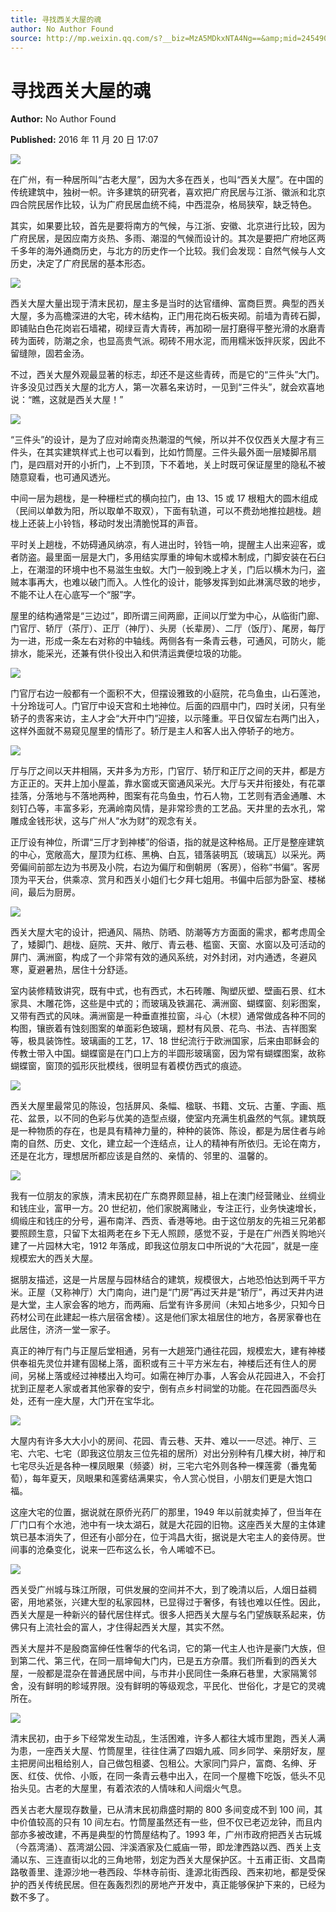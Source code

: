 ```yaml
---
title: 寻找西关大屋的魂
author: No Author Found
source: http://mp.weixin.qq.com/s?__biz=MzA5MDkxNTA4Ng==&amp;mid=2454904687&amp;idx=1&amp;sn=3be5ed2f17ca34b67eb84abf2d15450b&amp;chksm=87a2170eb0d59e187bc55bb1ee4bdc157e33bdefc126f0b6483f659ac3bcd1336eb7e885a2cd#rd
---
```


# 寻找西关大屋的魂

**Author:** No Author Found

**Published:** 2016 年 11 月 20 日 17:07

![](http://mmbiz.qpic.cn/mmbiz_jpg/PJWG74pLsMY6VjSs8icl92DouG8adAGS0ibIkmicA6dYrXchQel1ic3LTtD572I9r9sbW2tOnBvpibgicAXRcdc4p5aA/0?wx_fmt=jpeg)

在广州，有一种居所叫“古老大屋”，因为大多在西关，也叫“西关大屋”。在中国的传统建筑中，独树一帜。许多建筑的研究者，喜欢把广府民居与江浙、徽派和北京四合院民居作比较，认为广府民居血统不纯，中西混杂，格局狭窄，缺乏特色。

其实，如果要比较，首先是要将南方的气候，与江浙、安徽、北京进行比较，因为广府民居，是因应南方炎热、多雨、潮湿的气候而设计的。其次是要把广府地区两千多年的海外通商历史，与北方的历史作一个比较。我们会发现：自然气候与人文历史，决定了广府民居的基本形态。

![](http://mmbiz.qpic.cn/mmbiz_jpg/PJWG74pLsMb0aZYu7w0upKt8oFwANKF1q6cZn5DE4K4X8yECy3Vp1EfCgM9hx6A6EyqtrPgsv61HNLc6f2xdwQ/0?wx_fmt=jpeg)

西关大屋大量出现于清末民初，屋主多是当时的达官缙绅、富商巨贾。典型的西关大屋，多为高檐深进的大宅，砖木结构，正门用花岗石板夹砌。前墙为青砖石脚，即铺贴白色花岗岩石墙裙，砌绿豆青大青砖，再加砌一层打磨得平整光滑的水磨青砖为面砖，防潮之余，也显高贵气派。砌砖不用水泥，而用糯米饭拌灰浆，因此不留缝隙，固若金汤。

不过，西关大屋外观最显著的标志，却还不是这些青砖，而是它的“三件头”大门。许多没见过西关大屋的北方人，第一次慕名来访时，一见到“三件头”，就会欢喜地说：“瞧，这就是西关大屋！”

![](http://mmbiz.qpic.cn/mmbiz_jpg/PJWG74pLsMb0aZYu7w0upKt8oFwANKF1Ceafg1uhsezZ8iaOic59IU2bNLUiaA9iaxAKq1IhKicaDyU4mr2lcpV9H8g/0?wx_fmt=jpeg)

“三件头”的设计，是为了应对岭南炎热潮湿的气候，所以并不仅仅西关大屋才有三件头，在其实建筑样式上也可以看到，比如竹筒屋。三件头最外面一层矮脚吊扇门，是四扇对开的小折门，上不到顶，下不着地，关上时既可保证屋里的隐私不被随意窥看，也可通风透光。

中间一层为趟栊，是一种栅栏式的横向拉门，由 13、15 或 17 根粗大的圆木组成（民间以单数为阳，所以取单不取双），下面有轨道，可以不费劲地推拉趟栊。趟栊上还装上小铃铛，移动时发出清脆悦耳的声音。

平时关上趟栊，不妨碍通风纳凉，有人进出时，铃铛一响，提醒主人出来迎客，或者防盗。最里面一层是大门，多用结实厚重的坤甸木或樟木制成，门脚安装在石臼上，在潮湿的环境中也不易滋生虫蚁。大门一般到晚上才关，门后以横木为闩，盗贼本事再大，也难以破门而入。人性化的设计，能够发挥到如此淋漓尽致的地步，不能不让人在心底写一个“服”字。

屋里的结构通常是“三边过”，即所谓三间两廊，正间以厅堂为中心，从临街门廊、门官厅、轿厅（茶厅）、正厅（神厅）、头房（长辈房）、二厅（饭厅）、尾房，每厅为一进，形成一条左右对称的中轴线。两侧各有一条青云巷，可通风，可防火，能排水，能采光，还兼有供仆役出入和供清运粪便垃圾的功能。

![](http://mmbiz.qpic.cn/mmbiz_jpg/PJWG74pLsMb0aZYu7w0upKt8oFwANKF1zPnEOc7KaukJEEdyRbbRo2Yiay6d7kXqo8YUPZia7cHnBD6vib5zV1Ucg/0?wx_fmt=jpeg)

门官厅右边一般都有一个面积不大，但摆设雅致的小庭院，花鸟鱼虫，山石莲池，十分玲珑可人。门官厅中设天宫和土地神位。后面的四扇中门，四时关闭，只有坐轿子的贵客来访，主人才会“大开中门”迎接，以示隆重。平日仅留左右两门出入，这样外面就不易窥见屋里的情形了。轿厅是主人和客人出入停轿子的地方。

![](http://mmbiz.qpic.cn/mmbiz_jpg/PJWG74pLsMb0aZYu7w0upKt8oFwANKF1W8JtvgTMnDicA0w1UoLXoYViatcW8NwWz2roUSuzNZ8o2UJAU9pFpfYg/0?wx_fmt=jpeg)

厅与厅之间以天井相隔，天井多为方形，门官厅、轿厅和正厅之间的天井，都是方方正正的。天井上加小屋盖，靠水窗或天窗通风采光。大厅与天井衔接处，有花罩挂落，分落地与不落地两种，图案有花鸟鱼虫，竹石人物，工艺则有洒金通雕、木刻钉凸等，丰富多彩，充满岭南风情，是非常珍贵的工艺品。天井里的去水孔，常雕成金钱形状，这与广州人“水为财”的观念有关。

正厅设有神位，所谓“三厅才到神楼”的俗语，指的就是这种格局。正厅是整座建筑的中心，宽敞高大，屋顶为红栋、黑桷、白瓦，错落装明瓦（玻璃瓦）以采光。两旁偏间前部左边为书房及小院，右边为偏厅和倒朝房（客房），俗称“书偏”。客房顶为平天台，供乘凉、赏月和西关小姐们七夕拜七姐用。书偏中后部为卧室、楼梯间，最后为厨房。

![](http://mmbiz.qpic.cn/mmbiz_jpg/PJWG74pLsMb0aZYu7w0upKt8oFwANKF1yUIwnmY0rDia5ckyGBUVZAkZAOgvEAURSJS40VK6y34pNQEQfnXw8Pg/0?wx_fmt=jpeg)

西关大屋大宅的设计，把通风、隔热、防晒、防潮等方方面面的需求，都考虑周全了，矮脚门、趟栊、庭院、天井、敞厅、青云巷、槛窗、天窗、水窗以及可活动的屏门、满洲窗，构成了一个非常有效的通风系统，对外封闭，对内通透，冬避风寒，夏避暑热，居住十分舒适。

室内装修精致讲究，既有中式，也有西式，木石砖雕、陶塑灰塑、壁画石景、红木家具、木雕花饰，这些是中式的；而玻璃及铁漏花、满洲窗、蝴蝶窗、刻彩图案，又带有西式的风味。满洲窗是一种垂直推拉窗，斗心（木棂）通常做成各种不同的构图，镶嵌着有蚀刻图案的单面彩色玻璃，题材有风景、花鸟、书法、吉祥图案等，极具装饰性。玻璃画的工艺，17、18 世纪流行于欧洲国家，后来由耶稣会的传教士带入中国。蝴蝶窗是在门口上方的半圆形玻璃窗，因为常有蝴蝶图案，故称蝴蝶窗，窗顶的弧形灰批模线，很明显有着模仿西式的痕迹。

![](http://mmbiz.qpic.cn/mmbiz_jpg/PJWG74pLsMb0aZYu7w0upKt8oFwANKF1pA6qPgJj95NaWugw1RVIaSASpVKCdXSxX1MYicxIibsknbQUrXichXwtg/0?wx_fmt=jpeg)

西关大屋里最常见的陈设，包括屏风、条幅、楹联、书籍、文玩、古董、字画、瓶花、盆景，以不同的色彩与优美的造型点缀，使室内充满生机盎然的气氛。建筑既是一种物质的存在，也是具有精神力量的，种种的装饰、陈设，都是为居住者与岭南的自然、历史、文化，建立起一个连结点，让人的精神有所依归。无论在南方，还是在北方，理想居所都应该是自然的、亲情的、邻里的、温馨的。

![](http://mmbiz.qpic.cn/mmbiz_png/PJWG74pLsMb0aZYu7w0upKt8oFwANKF10ICrGvoTt5z37LsqpEQg5ibpWiaES4icAy7VPID4wicxYFmWL0IkG2b8iaA/0?wx_fmt=png)

我有一位朋友的家族，清末民初在广东商界颇显赫，祖上在澳门经营赌业、丝绸业和钱庄业，富甲一方。20 世纪初，他们家脱离赌业，专注正行，业务快速增长，绸缎庄和钱庄的分号，遍布南洋、西贡、香港等地。由于这位朋友的先祖三兄弟都要照顾生意，只留下太祖两老在乡下无人照顾，感觉不妥，于是在广州西关购地兴建了一片园林大宅，1912 年落成，即我这位朋友口中所说的“大花园”，就是一座规模宏大的西关大屋。

据朋友描述，这是一片居屋与园林结合的建筑，规模很大，占地恐怕达到两千平方米。正屋（又称神厅）大门南向，进门是“门房”再过天井是“轿厅”，再过天井内进是大堂，主人家会客的地方，而两廂、后堂有许多房间（未知占地多少，只知今日药材公司在此建起一栋六层宿舍楼）。这是他们家太祖居住的地方，各房家眷也在此居住，济济一堂一家子。

真正的神厅有门与正屋后堂相通，另有一大趟笼门通往花园，规模宏大，建有神楼供奉祖先灵位并建有固梯上落，面积或有三十平方米左右，神楼后还有住人的房间，另梯上落或经过神楼出入均可。如需在神厅办事，人客会从花园进入，不会打扰到正屋老人家或者其他家眷的安宁，倒有点乡村祠堂的功能。在花园西面尽头处，还有一座大屋，大门开在宝华北。

![](http://mmbiz.qpic.cn/mmbiz_jpg/PJWG74pLsMb0aZYu7w0upKt8oFwANKF1rPAKxYj11j1EFjzmyxtuBh7dxGUTPxwr71ED02DvxYh1WlkrUV63ag/0?wx_fmt=jpeg)

大屋内有许多大大小小的房间、花园、青云巷、天井、难以一一尽述。神厅、三宅、六宅、七宅（即我这位朋友三位先祖的居所）对出分别种有几棵大树，神厅和七宅尽头近是各种一棵凤眼果（频婆）树，三宅六宅外则各种一棵莲雾（番鬼葡萄），每年夏天，凤眼果和莲雾结满果实，令人赏心悦目，小朋友们更是大饱口福。

这座大宅的位置，据说就在原侨光药厂的那里，1949 年以前就卖掉了，但当年在厂门口有个水池，池中有一块太湖石，就是大花园的旧物。这座西关大屋的主体建筑已基本消失了，但还有小部分在，位于鸿昌大街，据说是大宅主人的妾侍房。世间事的沧桑变化，说来一匹布这么长，令人唏嘘不已。

![](http://mmbiz.qpic.cn/mmbiz_png/PJWG74pLsMb0aZYu7w0upKt8oFwANKF1ZufVGh8rf3cia0Q0eJN2o3pPxwMibf52l7kVx4bEquOwPJ8JXMFx7icKQ/0?wx_fmt=png)

西关受广州城与珠江所限，可供发展的空间并不大，到了晚清以后，人烟日益稠密，用地紧张，兴建大型的私家园林，已显得过于奢侈，有钱也难以任性。因此，西关大屋是一种新兴的替代居住样式。很多人把西关大屋与名门望族联系起来，仿佛只有上流社会的富人，才住得起西关大屋，其实不然。

西关大屋并不是殷商富绅任性奢华的代名词，它的第一代主人也许是豪门大族，但到第二代、第三代，在同一扇坤甸大门内，已是五方杂厝。我们所看到的西关大屋，一般都是混杂在普通民居中间，与市井小民同住一条麻石巷里，大家隔篱邻舍，没有鲜明的畛域界限。没有鲜明的等级观念，平民化、世俗化，才是它的灵魂所在。

![](http://mmbiz.qpic.cn/mmbiz_jpg/PJWG74pLsMb0aZYu7w0upKt8oFwANKF1wWBEGiaV8hianEpBnmXLFZgZ7RIB1ficHbribicPsgb5L0vqh6DBO8W0arQ/0?wx_fmt=jpeg)

清末民初，由于乡下经常发生动乱，生活困难，许多人都往大城市里跑，西关人满为患，一座西关大屋、竹筒屋里，往往住满了四姻九戚、同乡同学、亲朋好友，屋主把房间出租给别人，自己做包租婆、包租公。大家同门异户，富商、名绅、牙医、红伎、优伶、小贩，在同一条青云巷中出入，在同一个屋檐下吃饭，低头不见抬头见。古老的大屋里，有着浓浓的人情味和人间烟火气息。

西关古老大屋现存数量，已从清末民初鼎盛时期的 800 多间变成不到 100 间，其中价值较高的只有 10 间左右。竹筒屋虽然还有一些，但不仅已老迈龙钟，而且内部亦多被改建，不再是典型的竹筒屋结构了。1993 年，广州市政府把西关古玩城（今荔湾涌）、荔湾湖公园、泮溪酒家及仁威庙一带，即龙津西路以西、西关上支涌以东、三连直街以北的三角地带，划定为西关大屋保护区。十五甫正街、文昌南路敬善里、逢源沙地一巷西段、华林寺前街、逢源北街西段、西来初地，都是受保护的西关传统民居。但在轰轰烈烈的房地产开发中，真正能够保护下来的，已经为数不多了。
